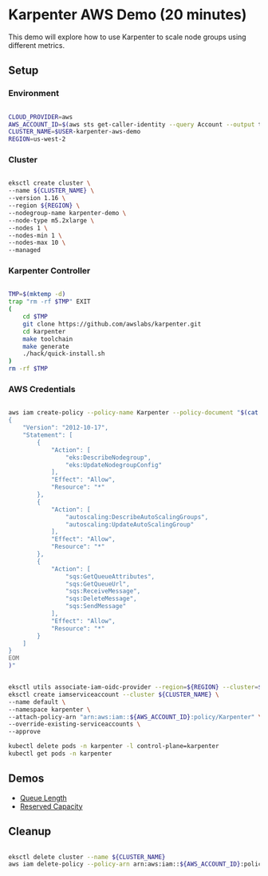 # Karpenter AWS Demo (20 minutes)

This demo will explore how to use Karpenter to scale node groups using different metrics.

## Setup

### Environment

```bash

CLOUD_PROVIDER=aws
AWS_ACCOUNT_ID=$(aws sts get-caller-identity --query Account --output text)
CLUSTER_NAME=$USER-karpenter-aws-demo
REGION=us-west-2
```

### Cluster

```bash

eksctl create cluster \
--name ${CLUSTER_NAME} \
--version 1.16 \
--region ${REGION} \
--nodegroup-name karpenter-demo \
--node-type m5.2xlarge \
--nodes 1 \
--nodes-min 1 \
--nodes-max 10 \
--managed
```

### Karpenter Controller

```bash

TMP=$(mktemp -d)
trap "rm -rf $TMP" EXIT
(
    cd $TMP
    git clone https://github.com/awslabs/karpenter.git
    cd karpenter
    make toolchain
    make generate
    ./hack/quick-install.sh
)
rm -rf $TMP
```

### AWS Credentials

```bash

aws iam create-policy --policy-name Karpenter --policy-document "$(cat <<-EOM
{
    "Version": "2012-10-17",
    "Statement": [
        {
            "Action": [
                "eks:DescribeNodegroup",
                "eks:UpdateNodegroupConfig"
            ],
            "Effect": "Allow",
            "Resource": "*"
        },
        {
            "Action": [
                "autoscaling:DescribeAutoScalingGroups",
                "autoscaling:UpdateAutoScalingGroup"
            ],
            "Effect": "Allow",
            "Resource": "*"
        },
        {
            "Action": [
                "sqs:GetQueueAttributes",
                "sqs:GetQueueUrl",
                "sqs:ReceiveMessage",
                "sqs:DeleteMessage",
                "sqs:SendMessage"
            ],
            "Effect": "Allow",
            "Resource": "*"
        }
    ]
}
EOM
)"
```

```bash

eksctl utils associate-iam-oidc-provider --region=${REGION} --cluster=${CLUSTER_NAME} --approve
eksctl create iamserviceaccount --cluster ${CLUSTER_NAME} \
--name default \
--namespace karpenter \
--attach-policy-arn "arn:aws:iam::${AWS_ACCOUNT_ID}:policy/Karpenter" \
--override-existing-serviceaccounts \
--approve

kubectl delete pods -n karpenter -l control-plane=karpenter
kubectl get pods -n karpenter
```

## Demos

* [Queue Length](https://github.com/ellistarn/karpenter-aws-demo/blob/main/queue/)
* [Reserved Capacity](https://github.com/ellistarn/karpenter-aws-demo/blob/main/reserved-capacity)

## Cleanup

```bash

eksctl delete cluster --name ${CLUSTER_NAME}
aws iam delete-policy --policy-arn arn:aws:iam::${AWS_ACCOUNT_ID}:policy/Karpenter
```
